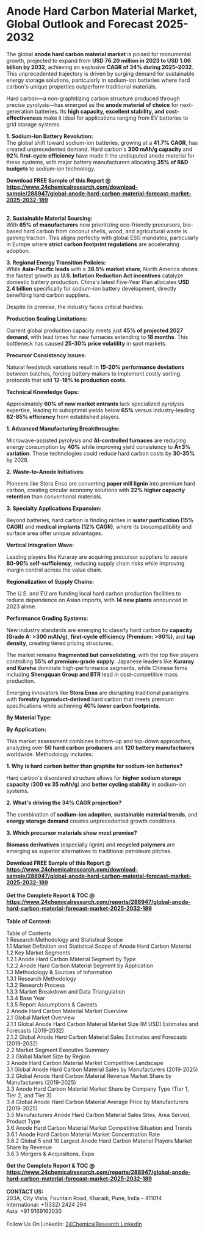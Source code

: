 <h1>Anode Hard Carbon Material Market, Global Outlook and Forecast 2025-2032</h1><p>The global <strong>anode hard carbon material market</strong> is poised for monumental growth, projected to expand from <strong>USD 76.20 million in 2023 to USD 1.06 billion by 2032</strong>, achieving an explosive <strong>CAGR of 34% during 2025–2032</strong>. This unprecedented trajectory is driven by surging demand for sustainable energy storage solutions, particularly in sodium-ion batteries where hard carbon's unique properties outperform traditional materials.</p><p>Hard carbon—a non-graphitizing carbon structure produced through precise pyrolysis—has emerged as the <strong>anode material of choice</strong> for next-generation batteries. Its <strong>high capacity, excellent stability, and cost-effectiveness</strong> make it ideal for applications ranging from EV batteries to grid storage systems.</p><p><strong>1. Sodium-Ion Battery Revolution:</strong><br>
The global shift toward sodium-ion batteries, growing at a <strong>41.7% CAGR</strong>, has created unprecedented demand. Hard carbon's <strong>300 mAh/g capacity</strong> and <strong>92% first-cycle efficiency</strong> have made it the undisputed anode material for these systems, with major battery manufacturers allocating <strong>35% of R&amp;D budgets</strong> to sodium-ion technology.</p><div><b>Download FREE Sample of this Report @ 
            <a href="https://www.24chemicalresearch.com/download-sample/288947/global-anode-hard-carbon-material-forecast-market-2025-2032-189">
            https://www.24chemicalresearch.com/download-sample/288947/global-anode-hard-carbon-material-forecast-market-2025-2032-189</a></b></div><br><p><strong>2. Sustainable Material Sourcing:</strong><br>
With <strong>65% of manufacturers</strong> now prioritizing eco-friendly precursors, bio-based hard carbon from coconut shells, wood, and agricultural waste is gaining traction. This aligns perfectly with global ESG mandates, particularly in Europe where <strong>strict carbon footprint regulations</strong> are accelerating adoption.</p><p><strong>3. Regional Energy Transition Policies:</strong><br>
While <strong>Asia-Pacific leads</strong> with a <strong>38.5% market share</strong>, North America shows the fastest growth as <strong>U.S. Inflation Reduction Act incentives</strong> catalyze domestic battery production. China's latest Five-Year Plan allocates <strong>USD 2.4 billion</strong> specifically for sodium-ion battery development, directly benefiting hard carbon suppliers.</p><p>Despite its promise, the industry faces critical hurdles:</p><p><strong>Production Scaling Limitations:</strong></p><p>Current global production capacity meets just <strong>45% of projected 2027 demand</strong>, with lead times for new furnaces extending to <strong>18 months</strong>. This bottleneck has caused <strong>25-30% price volatility</strong> in spot markets.</p><p><strong>Precursor Consistency Issues:</strong></p><p>Natural feedstock variations result in <strong>15-20% performance deviations</strong> between batches, forcing battery makers to implement costly sorting protocols that add <strong>12-18% to production costs</strong>.</p><p><strong>Technical Knowledge Gaps:</strong></p><p>Approximately <strong>60% of new market entrants</strong> lack specialized pyrolysis expertise, leading to suboptimal yields below <strong>65%</strong> versus industry-leading <strong>82-85% efficiency</strong> from established players.</p><p><strong>1. Advanced Manufacturing Breakthroughs:</strong></p><p>Microwave-assisted pyrolysis and <strong>AI-controlled furnaces</strong> are reducing energy consumption by <strong>40%</strong> while improving yield consistency to <strong>Â±3% variation</strong>. These technologies could reduce hard carbon costs by <strong>30-35%</strong> by 2028.</p><p><strong>2. Waste-to-Anode Initiatives:</strong></p><p>Pioneers like Stora Enso are converting <strong>paper mill lignin</strong> into premium hard carbon, creating circular economy solutions with <strong>22% higher capacity retention</strong> than conventional materials.</p><p><strong>3. Specialty Applications Expansion:</strong></p><p>Beyond batteries, hard carbon is finding niches in <strong>water purification (15% CAGR)</strong> and <strong>medical implants (12% CAGR)</strong>, where its biocompatibility and surface area offer unique advantages.</p><p><strong>Vertical Integration Wave:</strong></p><p>Leading players like Kuraray are acquiring precursor suppliers to secure <strong>80-90% self-sufficiency</strong>, reducing supply chain risks while improving margin control across the value chain.</p><p><strong>Regionalization of Supply Chains:</strong></p><p>The U.S. and EU are funding local hard carbon production facilities to reduce dependence on Asian imports, with <strong>14 new plants</strong> announced in 2023 alone.</p><p><strong>Performance Grading Systems:</strong></p><p>New industry standards are emerging to classify hard carbon by <strong>capacity (Grade A: &gt;300 mAh/g)</strong>, <strong>first-cycle efficiency (Premium: &gt;90%)</strong>, and <strong>tap density</strong>, creating tiered pricing structures.</p><p>The market remains <strong>fragmented but consolidating</strong>, with the top five players controlling <strong>55% of premium-grade supply</strong>. Japanese leaders like <strong>Kuraray and Kureha</strong> dominate high-performance segments, while Chinese firms including <strong>Shengquan Group and BTR</strong> lead in cost-competitive mass production.</p><p>Emerging innovators like <strong>Stora Enso</strong> are disrupting traditional paradigms with <strong>forestry byproduct-derived</strong> hard carbon that meets premium specifications while achieving <strong>40% lower carbon footprints</strong>.</p><p><strong>By Material Type:</strong></p><p><strong>By Application:</strong></p><p>This market assessment combines bottom-up and top-down approaches, analyzing over <strong>50 hard carbon producers</strong> and <strong>120 battery manufacturers</strong> worldwide. Methodology includes:</p><p><strong>1. Why is hard carbon better than graphite for sodium-ion batteries?</strong></p><p>Hard carbon's disordered structure allows for <strong>higher sodium storage capacity</strong> (<strong>300 vs 35 mAh/g</strong>) and <strong>better cycling stability</strong> in sodium-ion systems.</p><p><strong>2. What's driving the 34% CAGR projection?</strong></p><p>The combination of <strong>sodium-ion adoption</strong>, <strong>sustainable material trends</strong>, and <strong>energy storage demand</strong> creates unprecedented growth conditions.</p><p><strong>3. Which precursor materials show most promise?</strong></p><p><strong>Biomass derivatives</strong> (especially lignin) and <strong>recycled polymers</strong> are emerging as superior alternatives to traditional petroleum pitches.</p><div><b>Download FREE Sample of this Report @ 
            <a href="https://www.24chemicalresearch.com/download-sample/288947/global-anode-hard-carbon-material-forecast-market-2025-2032-189">
            https://www.24chemicalresearch.com/download-sample/288947/global-anode-hard-carbon-material-forecast-market-2025-2032-189</a></b></div><br><div><b>Get the Complete Report & TOC @ 
            <a href="https://www.24chemicalresearch.com/reports/288947/global-anode-hard-carbon-material-forecast-market-2025-2032-189">
            https://www.24chemicalresearch.com/reports/288947/global-anode-hard-carbon-material-forecast-market-2025-2032-189</a></b></div><br>
            <b>Table of Content:</b><p>Table of Contents<br />
1 Research Methodology and Statistical Scope<br />
1.1 Market Definition and Statistical Scope of Anode Hard Carbon Material<br />
1.2 Key Market Segments<br />
1.2.1 Anode Hard Carbon Material Segment by Type<br />
1.2.2 Anode Hard Carbon Material Segment by Application<br />
1.3 Methodology & Sources of Information<br />
1.3.1 Research Methodology<br />
1.3.2 Research Process<br />
1.3.3 Market Breakdown and Data Triangulation<br />
1.3.4 Base Year<br />
1.3.5 Report Assumptions & Caveats<br />
2 Anode Hard Carbon Material Market Overview<br />
2.1 Global Market Overview<br />
2.1.1 Global Anode Hard Carbon Material Market Size (M USD) Estimates and Forecasts (2019-2032)<br />
2.1.2 Global Anode Hard Carbon Material Sales Estimates and Forecasts (2019-2032)<br />
2.2 Market Segment Executive Summary<br />
2.3 Global Market Size by Region<br />
3 Anode Hard Carbon Material Market Competitive Landscape<br />
3.1 Global Anode Hard Carbon Material Sales by Manufacturers (2019-2025)<br />
3.2 Global Anode Hard Carbon Material Revenue Market Share by Manufacturers (2019-2025)<br />
3.3 Anode Hard Carbon Material Market Share by Company Type (Tier 1, Tier 2, and Tier 3)<br />
3.4 Global Anode Hard Carbon Material Average Price by Manufacturers (2019-2025)<br />
3.5 Manufacturers Anode Hard Carbon Material Sales Sites, Area Served, Product Type<br />
3.6 Anode Hard Carbon Material Market Competitive Situation and Trends<br />
3.6.1 Anode Hard Carbon Material Market Concentration Rate<br />
3.6.2 Global 5 and 10 Largest Anode Hard Carbon Material Players Market Share by Revenue<br />
3.6.3 Mergers & Acquisitions, Expa</p><div><b>Get the Complete Report & TOC @ 
            <a href="https://www.24chemicalresearch.com/reports/288947/global-anode-hard-carbon-material-forecast-market-2025-2032-189">
            https://www.24chemicalresearch.com/reports/288947/global-anode-hard-carbon-material-forecast-market-2025-2032-189</a></b></div><br><b>CONTACT US:</b><br>
            203A, City Vista, Fountain Road, Kharadi, Pune, India - 411014<br>
            International: +1(332) 2424 294<br>
            Asia: +91 9169162030 <br><br>
            Follow Us On LinkedIn: <a href="https://www.linkedin.com/company/24chemicalresearch/">24ChemicalResearch LinkedIn</a>